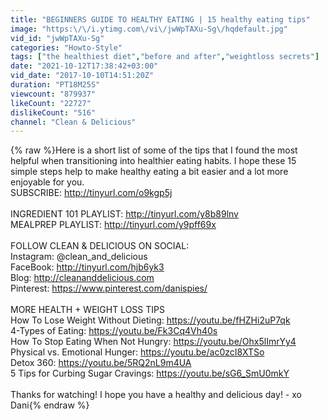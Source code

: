 ```yaml
---
title: "BEGINNERS GUIDE TO HEALTHY EATING | 15 healthy eating tips"
image: "https:\/\/i.ytimg.com\/vi\/jwWpTAXu-Sg\/hqdefault.jpg"
vid_id: "jwWpTAXu-Sg"
categories: "Howto-Style"
tags: ["the healthiest diet","before and after","weightloss secrets"]
date: "2021-10-12T17:38:42+03:00"
vid_date: "2017-10-10T14:51:20Z"
duration: "PT18M25S"
viewcount: "879937"
likeCount: "22727"
dislikeCount: "516"
channel: "Clean & Delicious"
---
```

{% raw %}Here is a short list of some  of the tips that I found the most helpful when transitioning into healthier eating habits.  I hope these 15 simple steps help to make healthy eating a bit easier and a lot more enjoyable for you.<br />SUBSCRIBE: <a rel="nofollow" target="blank" href="http://tinyurl.com/o9kgp5j">http://tinyurl.com/o9kgp5j</a><br /><br />INGREDIENT 101 PLAYLIST: <a rel="nofollow" target="blank" href="http://tinyurl.com/y8b89lnv">http://tinyurl.com/y8b89lnv</a><br />MEALPREP PLAYLIST: <a rel="nofollow" target="blank" href="http://tinyurl.com/y9pff69x">http://tinyurl.com/y9pff69x</a><br /><br />FOLLOW CLEAN &amp; DELICIOUS ON SOCIAL:<br />Instagram: @clean_and_delicious<br />FaceBook: <a rel="nofollow" target="blank" href="http://tinyurl.com/hjb6yk3">http://tinyurl.com/hjb6yk3</a><br />Blog: <a rel="nofollow" target="blank" href="http://cleananddelicious.com">http://cleananddelicious.com</a><br />Pinterest: <a rel="nofollow" target="blank" href="https://www.pinterest.com/danispies/">https://www.pinterest.com/danispies/</a><br /><br />MORE HEALTH + WEIGHT LOSS TIPS<br />How To Lose Weight Without Dieting: <a rel="nofollow" target="blank" href="https://youtu.be/fHZHi2uP7qk">https://youtu.be/fHZHi2uP7qk</a><br />4-Types of Eating: <a rel="nofollow" target="blank" href="https://youtu.be/Fk3Cq4Vh40s">https://youtu.be/Fk3Cq4Vh40s</a><br />How To Stop Eating When Not Hungry: <a rel="nofollow" target="blank" href="https://youtu.be/Ohx5lImrYy4">https://youtu.be/Ohx5lImrYy4</a><br />Physical vs. Emotional Hunger: <a rel="nofollow" target="blank" href="https://youtu.be/ac0zcI8XTSo">https://youtu.be/ac0zcI8XTSo</a><br />Detox 360: <a rel="nofollow" target="blank" href="https://youtu.be/5RQ2nL9m4UA">https://youtu.be/5RQ2nL9m4UA</a><br />5 Tips for Curbing Sugar Cravings: <a rel="nofollow" target="blank" href="https://youtu.be/sG6_SmU0mkY">https://youtu.be/sG6_SmU0mkY</a><br /><br />Thanks for watching! I hope you have a healthy and delicious day! - xo Dani{% endraw %}
